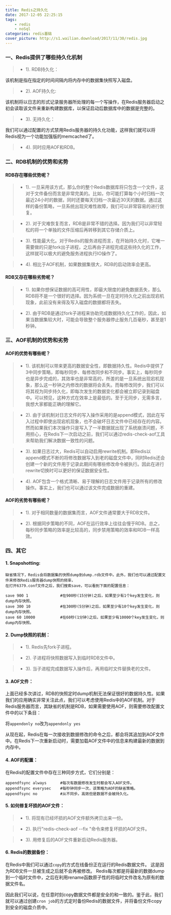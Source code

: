 ```yaml
---
title: Redis之持久化
date: 2017-12-05 22:25:15
tags:
	- redis
	- noSql
categories: redis基础
cover_picture: http://s1.wailian.download/2017/11/30/redis.jpg
---
```

### 一、Redis提供了哪些持久化机制

> * 1). RDB持久化：

该机制是指在指定的时间间隔内将内存中的数据集快照写入磁盘。    

> * 2). AOF持久化:

该机制将以日志的形式记录服务器所处理的每一个写操作，在Redis服务器启动之初会读取该文件来重新构建数据库，以保证启动后数据库中的数据是完整的。

> * 3). 无持久化：

我们可以通过配置的方式禁用Redis服务器的持久化功能，这样我们就可以将Redis视为一个功能加强版的memcached了。

> * 4). 同时应用AOF和RDB。

### 二、RDB机制的优势和劣势

#### RDB存在哪些优势呢？

> * 1). 一旦采用该方式，那么你的整个Redis数据库将只包含一个文件，这对于文件备份而言是非常完美的。比如，你可能打算每个小时归档一次最近24小时的数据，同时还要每天归档一次最近30天的数据。通过这样的备份策略，一旦系统出现灾难性故障，我们可以非常容易的进行恢复。

> * 2). 对于灾难恢复而言，RDB是非常不错的选择。因为我们可以非常轻松的将一个单独的文件压缩后再转移到其它存储介质上。

> * 3). 性能最大化。对于Redis的服务进程而言，在开始持久化时，它唯一需要做的只是fork出子进程，之后再由子进程完成这些持久化的工作，这样就可以极大的避免服务进程执行IO操作了。

> * 4). 相比于AOF机制，如果数据集很大，RDB的启动效率会更高。

####   RDB又存在哪些劣势呢？

> * 1). 如果你想保证数据的高可用性，即最大限度的避免数据丢失，那么RDB将不是一个很好的选择。因为系统一旦在定时持久化之前出现宕机现象，此前没有来得及写入磁盘的数据都将丢失。

> * 2). 由于RDB是通过fork子进程来协助完成数据持久化工作的，因此，如果当数据集较大时，可能会导致整个服务器停止服务几百毫秒，甚至是1秒钟。
 
### 三、AOF机制的优势和劣势

#### AOF的优势有哪些呢？

> * 1). 该机制可以带来更高的数据安全性，即数据持久性。Redis中提供了3中同步策略，即每秒同步、每修改同步和不同步。事实上，每秒同步也是异步完成的，其效率也是非常高的，所差的是一旦系统出现宕机现象，那么这一秒钟之内修改的数据将会丢失。而每修改同步，我们可以将其视为同步持久化，即每次发生的数据变化都会被立即记录到磁盘中。可以预见，这种方式在效率上是最低的。至于无同步，无需多言，我想大家都能正确的理解它。

> * 2). 由于该机制对日志文件的写入操作采用的是append模式，因此在写入过程中即使出现宕机现象，也不会破坏日志文件中已经存在的内容。然而如果我们本次操作只是写入了一半数据就出现了系统崩溃问题，不用担心，在Redis下一次启动之前，我们可以通过redis-check-aof工具来帮助我们解决数据一致性的问题。

> * 3). 如果日志过大，Redis可以自动启用rewrite机制。即Redis以append模式不断的将修改数据写入到老的磁盘文件中，同时Redis还会创建一个新的文件用于记录此期间有哪些修改命令被执行。因此在进行rewrite切换时可以更好的保证数据安全性。

> * 4). AOF包含一个格式清晰、易于理解的日志文件用于记录所有的修改操作。事实上，我们也可以通过该文件完成数据的重建。

#### AOF的劣势有哪些呢？

> * 1). 对于相同数量的数据集而言，AOF文件通常要大于RDB文件。

> * 2). 根据同步策略的不同，AOF在运行效率上往往会慢于RDB。总之，每秒同步策略的效率是比较高的，同步禁用策略的效率和RDB一样高效。

### 四、其它

#### 1. Snapshotting:

```
缺省情况下，Redis会将数据集的快照dump到dump.rdb文件中。此外，我们也可以通过配置文件来修改Redis服务器dump快照的频率，
在打开6379.conf文件之后，我们搜索save，可以看到下面的配置信息：

save 900 1              #在900秒(15分钟)之后，如果至少有1个key发生变化，则dump内存快照。
save 300 10             #在300秒(5分钟)之后，如果至少有10个key发生变化，则dump内存快照。
save 60 10000           #在60秒(1分钟)之后，如果至少有10000个key发生变化，则dump内存快照。
```

#### 2. Dump快照的机制：

> * 1). Redis先fork子进程。

> * 2). 子进程将快照数据写入到临时RDB文件中。

> * 3). 当子进程完成数据写入操作后，再用临时文件替换老的文件。

#### 3. AOF文件：

上面已经多次讲过，RDB的快照定时dump机制无法保证很好的数据持久性。如果我们的应用确实非常关注此点，我们可以考虑使用Redis中的AOF机制。对于Redis服务器而言，其缺省的机制是RDB，如果需要使用AOF，则需要修改配置文件中的以下条目：

将`appendonly no`改为`appendonly yes`

从现在起，Redis在每一次接收到数据修改的命令之后，都会将其追加到AOF文件中。在Redis下一次重新启动时，需要加载AOF文件中的信息来构建最新的数据到内存中。

#### 4. AOF的配置：

在Redis的配置文件中存在三种同步方式，它们分别是：

```
appendfsync always      #每次有数据修改发生时都会写入AOF文件。
appendfsync everysec    #每秒钟同步一次，该策略为AOF的缺省策略。
appendfsync no          #从不同步。高效但是数据不会被持久化。
```

#### 5. 如何修复坏损的AOF文件：


> * 1). 将现有已经坏损的AOF文件额外拷贝出来一份。

> * 2). 执行"redis-check-aof --fix <filename>"命令来修复坏损的AOF文件。

> * 3). 用修复后的AOF文件重新启动Redis服务器。

#### 6. Redis的数据备份：

在Redis中我们可以通过`copy`的方式在线备份正在运行的Redis数据文件。
这是因为RDB文件一旦被生成之后就不会再被修改。
Redis每次都是将最新的数据dump到一个临时文件中，之后在利用rename函数原子性的将临时文件改名为原有的数据文件名。

因此我们可以说，在任意时刻copy数据文件都是安全的和一致的。鉴于此，我们就可以通过创建`cron job`的方式定时备份Redis的数据文件，并将备份文件copy到安全的磁盘介质中。  
